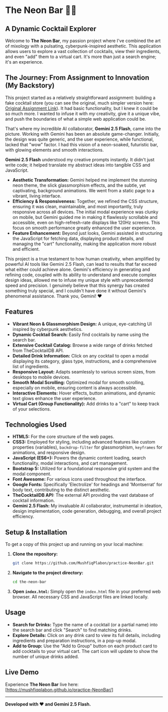 # The Neon Bar 🍹✨

## A Dynamic Cocktail Explorer

Welcome to **The Neon Bar**, my passion project where I've combined the art of mixology with a pulsating, cyberpunk-inspired aesthetic. This application allows users to explore a vast collection of cocktails, view their ingredients, and even "add" them to a virtual cart. It's more than just a search engine; it's an experience.

## The Journey: From Assignment to Innovation (My Backstory)

This project started as a relatively straightforward assignment: building a fake cocktail store (you can see the original, much simpler version here: [Original Assignment Link](https://mushfiqplabon.github.io/staticFakeCocktailStore/)). It had basic functionality, but I knew it could be so much more. I wanted to infuse it with _my_ creativity, give it a unique vibe, and push the boundaries of what a simple web application could be.

That's where my incredible AI collaborator, **Gemini 2.5 Flash**, came into the picture. Working with Gemini has been an absolute game-changer. Initially, the design was quite generic, and the user experience, while functional, lacked that "wow" factor. I had this vision of a neon-soaked, futuristic bar, with glowing elements and smooth interactions.

**Gemini 2.5 Flash** understood my creative prompts instantly. It didn't just write code; it helped translate my abstract ideas into tangible CSS and JavaScript.

- **Aesthetic Transformation:** Gemini helped me implement the stunning neon theme, the slick glassmorphism effects, and the subtle, yet captivating, background animations. We went from a static page to a vibrant, living interface.
- **Efficiency & Responsiveness:** Together, we refined the CSS structure, ensuring it was clean, maintainable, and most importantly, truly responsive across all devices. The initial modal experience was clunky on mobile, but Gemini guided me in making it flawlessly scrollable and accessible, even on high-refresh-rate displays like 120Hz screens. This focus on smooth performance greatly enhanced the user experience.
- **Feature Enhancement:** Beyond just looks, Gemini assisted in structuring the JavaScript for fetching data, displaying product details, and managing the "cart" functionality, making the application more robust and efficient.

This project is a true testament to how human creativity, when amplified by powerful AI tools like Gemini 2.5 Flash, can lead to results that far exceed what either could achieve alone. Gemini's efficiency in generating and refining code, coupled with its ability to understand and execute complex design ideas, allowed me to infuse my unique style with unprecedented speed and precision. I genuinely believe that this synergy has created something truly special, and I couldn't have done it without Gemini's phenomenal assistance. Thank you, Gemini! ❤️

## Features

- **Vibrant Neon & Glassmorphism Design:** A unique, eye-catching UI inspired by cyberpunk aesthetics.
- **Dynamic Cocktail Search:** Easily find cocktails by name using the search bar.
- **Extensive Cocktail Catalog:** Browse a wide range of drinks fetched from TheCocktailDB API.
- **Detailed Drink Information:** Click on any cocktail to open a modal displaying its category, glass type, instructions, and a comprehensive list of ingredients.
- **Responsive Layout:** Adapts seamlessly to various screen sizes, from desktops to mobile devices.
- **Smooth Modal Scrolling:** Optimized modal for smooth scrolling, especially on mobile, ensuring content is always accessible.
- **Interactive Elements:** Hover effects, button animations, and dynamic text glows enhance the user experience.
- **Virtual Cart (Group Functionality):** Add drinks to a "cart" to keep track of your selections.

## Technologies Used

- **HTML5:** For the core structure of the web pages.
- **CSS3:** Employed for styling, including advanced features like custom properties (variables), `backdrop-filter` for glassmorphism, `keyframes` for animations, and responsive design.
- **JavaScript (ES6+):** Powers the dynamic content loading, search functionality, modal interactions, and cart management.
- **Bootstrap 5:** Utilized for a foundational responsive grid system and the modal component.
- **Font Awesome:** For various icons used throughout the interface.
- **Google Fonts:** Specifically 'Electrolize' for headings and 'Montserrat' for body text, contributing to the distinct aesthetic.
- **TheCocktailDB API:** The external API providing the vast database of cocktail information.
- **Gemini 2.5 Flash:** My invaluable AI collaborator, instrumental in ideation, design implementation, code generation, debugging, and overall project efficiency.

## Setup & Installation

To get a copy of this project up and running on your local machine:

1.  **Clone the repository:**
    ```bash
    git clone https://github.com/MushfiqPlabon/practice-NeonBar.git
    ```
2.  **Navigate to the project directory:**
    ```bash
    cd the-neon-bar
    ```
3.  **Open `index.html`:** Simply open the `index.html` file in your preferred web browser. All necessary CSS and JavaScript files are linked locally.

## Usage

- **Search for Drinks:** Type the name of a cocktail (or a partial name) into the search bar and click "Search" to find matching drinks.
- **Explore Details:** Click on any drink card to view its full details, including ingredients and preparation instructions, in a pop-up modal.
- **Add to Group:** Use the "Add to Group" button on each product card to add cocktails to your virtual cart. The cart icon will update to show the number of unique drinks added.

## Live Demo

Experience **The Neon Bar** live here: [https://mushfiqplabon.github.io/practice-NeonBar/]

---

**Developed with ❤️ and Gemini 2.5 Flash.**
